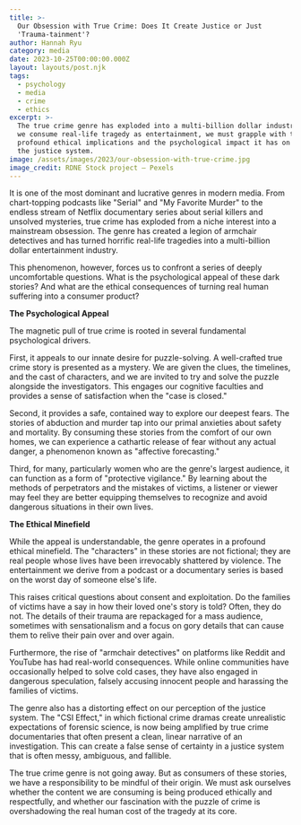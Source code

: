 ```yaml
---
title: >-
  Our Obsession with True Crime: Does It Create Justice or Just
  'Trauma-tainment'?
author: Hannah Ryu
category: media
date: 2023-10-25T00:00:00.000Z
layout: layouts/post.njk
tags:
  - psychology
  - media
  - crime
  - ethics
excerpt: >-
  The true crime genre has exploded into a multi-billion dollar industry. But as
  we consume real-life tragedy as entertainment, we must grapple with the
  profound ethical implications and the psychological impact it has on us and
  the justice system.
image: /assets/images/2023/our-obsession-with-true-crime.jpg
image_credit: RDNE Stock project — Pexels
---
```


It is one of the most dominant and lucrative genres in modern media. From chart-topping podcasts like "Serial" and "My Favorite Murder" to the endless stream of Netflix documentary series about serial killers and unsolved mysteries, true crime has exploded from a niche interest into a mainstream obsession. The genre has created a legion of armchair detectives and has turned horrific real-life tragedies into a multi-billion dollar entertainment industry.

This phenomenon, however, forces us to confront a series of deeply uncomfortable questions. What is the psychological appeal of these dark stories? And what are the ethical consequences of turning real human suffering into a consumer product?

**The Psychological Appeal**

The magnetic pull of true crime is rooted in several fundamental psychological drivers.

First, it appeals to our innate desire for puzzle-solving. A well-crafted true crime story is presented as a mystery. We are given the clues, the timelines, and the cast of characters, and we are invited to try and solve the puzzle alongside the investigators. This engages our cognitive faculties and provides a sense of satisfaction when the "case is closed."

Second, it provides a safe, contained way to explore our deepest fears. The stories of abduction and murder tap into our primal anxieties about safety and mortality. By consuming these stories from the comfort of our own homes, we can experience a cathartic release of fear without any actual danger, a phenomenon known as "affective forecasting."

Third, for many, particularly women who are the genre's largest audience, it can function as a form of "protective vigilance." By learning about the methods of perpetrators and the mistakes of victims, a listener or viewer may feel they are better equipping themselves to recognize and avoid dangerous situations in their own lives.

**The Ethical Minefield**

While the appeal is understandable, the genre operates in a profound ethical minefield. The "characters" in these stories are not fictional; they are real people whose lives have been irrevocably shattered by violence. The entertainment we derive from a podcast or a documentary series is based on the worst day of someone else's life.

This raises critical questions about consent and exploitation. Do the families of victims have a say in how their loved one's story is told? Often, they do not. The details of their trauma are repackaged for a mass audience, sometimes with sensationalism and a focus on gory details that can cause them to relive their pain over and over again.

Furthermore, the rise of "armchair detectives" on platforms like Reddit and YouTube has had real-world consequences. While online communities have occasionally helped to solve cold cases, they have also engaged in dangerous speculation, falsely accusing innocent people and harassing the families of victims.

The genre also has a distorting effect on our perception of the justice system. The "CSI Effect," in which fictional crime dramas create unrealistic expectations of forensic science, is now being amplified by true crime documentaries that often present a clean, linear narrative of an investigation. This can create a false sense of certainty in a justice system that is often messy, ambiguous, and fallible.

The true crime genre is not going away. But as consumers of these stories, we have a responsibility to be mindful of their origin. We must ask ourselves whether the content we are consuming is being produced ethically and respectfully, and whether our fascination with the puzzle of crime is overshadowing the real human cost of the tragedy at its core.
